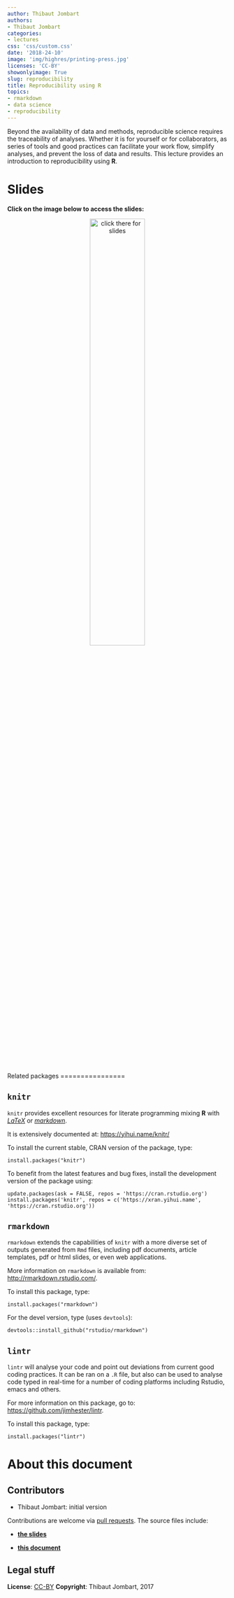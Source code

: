 ```yaml
---
author: Thibaut Jombart
authors:
- Thibaut Jombart
categories:
- lectures
css: 'css/custom.css'
date: '2018-24-10'
image: 'img/highres/printing-press.jpg'
licenses: 'CC-BY'
showonlyimage: True
slug: reproducibility
title: Reproducibility using R
topics:
- rmarkdown
- data science
- reproducibility
---
```


Beyond the availability of data and methods, reproducible science
requires the traceability of analyses. Whether it is for yourself or for
collaborators, as series of tools and good practices can facilitate your
work flow, simplify analyses, and prevent the loss of data and results.
This lecture provides an introduction to reproducibility using **R**.

Slides
======

**Click on the image below to access the slides:**

<center>
<a href="../../slides/reproducibility/reproducibility.html"><img class="gateway" src="../../img/highres/printing-press.jpg" width="50%" alt="click there for slides" align="middle"></a>
</center>
Related packages
================

`knitr`
-------

`knitr` provides excellent resources for literate programming mixing
**R** with [*LaTeX*](https://en.wikipedia.org/wiki/LaTeX) or
[*markdown*](https://en.wikipedia.org/wiki/Markdown).

It is extensively documented at: <https://yihui.name/knitr/>

To install the current stable, CRAN version of the package, type:

``` {.r}
install.packages("knitr")
```

To benefit from the latest features and bug fixes, install the
development version of the package using:

``` {.r}
update.packages(ask = FALSE, repos = 'https://cran.rstudio.org')
install.packages('knitr', repos = c('https://xran.yihui.name', 'https://cran.rstudio.org'))
```

`rmarkdown`
-----------

`rmarkdown` extends the capabilities of `knitr` with a more diverse set
of outputs generated from `Rmd` files, including pdf documents, article
templates, pdf or html slides, or even web applications.

More information on `rmarkdown` is available from:
<http://rmarkdown.rstudio.com/>.

To install this package, type:

``` {.r}
install.packages("rmarkdown")
```

For the devel version, type (uses `devtools`):

``` {.r}
devtools::install_github("rstudio/rmarkdown")
```

`lintr`
-------

`lintr` will analyse your code and point out deviations from current
good coding practices. It can be ran on a `.R` file, but also can be
used to analyse code typed in real-time for a number of coding platforms
including Rstudio, emacs and others.

For more information on this package, go to:
<https://github.com/jimhester/lintr>.

To install this package, type:

``` {.r}
install.packages("lintr")
```

About this document
===================

Contributors
------------

-   Thibaut Jombart: initial version

Contributions are welcome via [pull
requests](https://github.com/reconhub/learn/pulls). The source files
include:

-   [**the
    slides**](https://raw.githubusercontent.com/reconhub/learn/master/static/slides/reproducibility/reproducibility.Rmd)

-   [**this
    document**](https://raw.githubusercontent.com/reconhub/learn/master/content/post/reproducibility.Rmd)

Legal stuff
-----------

**License**: [CC-BY](https://creativecommons.org/licenses/by/3.0/)
**Copyright**: Thibaut Jombart, 2017
